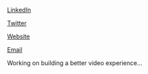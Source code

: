 
[LinkedIn](https://linkedin.com/andrew-qu)

[Twitter](https://twitter.com/andrewqulol)

[Website](https://andrewqu.me)

[Email](mailto:andrewqu1@icloud.com)


Working on building a better video experience...
